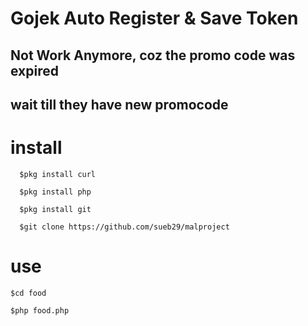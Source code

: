 # Gojek Auto Register & Save Token 

  ## Not Work Anymore, coz the promo code was expired
  ## wait till they have new promocode
  
# install
```
  $pkg install curl
```
```
  $pkg install php
```
```
  $pkg install git
```
```
  $git clone https://github.com/sueb29/malproject
```
# use 
```
$cd food
```
```
$php food.php
```
